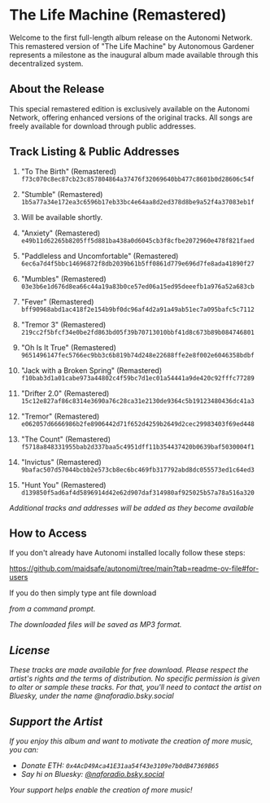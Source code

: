 # The Life Machine (Remastered)

Welcome to the first full-length album release on the Autonomi Network. This remastered version of "The Life Machine" by Autonomous Gardener represents a milestone as the inaugural album made available through this decentralized system.

## About the Release

This special remastered edition is exclusively available on the Autonomi Network, offering enhanced versions of the original tracks. All songs are freely available for download through public addresses.

## Track Listing & Public Addresses

1. "To The Birth" (Remastered)  
   `f73c070c8ec87cb23c857804864a37476f32069640bb477c8601b0d28606c54f`

2. "Stumble" (Remastered)  
   `1b5a77a34e172ea3c6596b17eb33bc4e64aa8d2ed378d8be9a52f4a37083eb1f`

3. Will be available shortly. 

4. "Anxiety" (Remastered)  
   `e49b11d62265b8205ff5d881ba438a0d6045cb3f8cfbe2072960e478f821faed`

5. "Paddleless and Uncomfortable" (Remastered)  
   `6ec6a7d4f5bbc14696872f8db2039b61b5ff0861d779e696d7fe8ada41890f27`

6. "Mumbles" (Remastered)  
   `03e3b6e1d676d8ea66c44a19a83b0ce57ed06a15ed95deeefb1a976a52a683cb`

7. "Fever" (Remastered)  
   `bff90968abd1ac418f2e154b9bf0dc96af4d2a91a49ab51ec7a095bafc5c7112`

8. "Tremor 3" (Remastered)  
   `219cc2f5bfcf34e0be2fd863bd05f39b70713010bbf41d8c673b89b084746801`

9. "Oh Is It True" (Remastered)  
   `9651496147fec5766ec9bb3c6b819b74d248e22688ffe2e8f002e6046358bdbf`

10. "Jack with a Broken Spring" (Remastered)  
    `f10bab3d1a01cabe973a44802c4f59bc7d1ec01a54441a9de420c92fffc77289`

11. "Drifter 2.0" (Remastered)  
    `15c12e827af86c8314e3690a76c28ca31e2130de9364c5b19123480436dc41a3`

12. "Tremor" (Remastered)  
    `e062057d6666986b2fe8906442d71f652d4259b2649d2cec29983403f69ed448`

13. "The Count" (Remastered)  
    `f5718a848331955bab2d337baa5c4951dff11b354437420b0639baf5030004f1`

14. "Invictus" (Remastered)  
    `9bafac507d57044bcbb2e573cb8ec6bc469fb317792abd8dc055573ed1c64ed3`

15. "Hunt You" (Remastered)  
    `d139850f5ad6af4d5896914d42e62d907daf314980af925025b57a78a516a320`

*Additional tracks and addresses will be added as they become available*

## How to Access

If you don't already have Autonomi installed locally follow these steps:

https://github.com/maidsafe/autonomi/tree/main?tab=readme-ov-file#for-users

If you do then simply type ant file download <address> from a command prompt. 

The downloaded files will be saved as MP3 format.

## License

These tracks are made available for free download. Please respect the artist's rights and the terms of distribution. No specific permission is given to alter or sample these tracks. For that, you'll need to contact the artist on Bluesky, under the name @naforadio.bsky.social

## Support the Artist

If you enjoy this album and want to motivate the creation of more music, you can:

- Donate ETH: `0x4AcD49Aca41E31aa54f43e3109e7b0dB47369B65`
- Say hi on Bluesky: [@naforadio.bsky.social](https://bsky.app/profile/naforadio.bsky.social)

Your support helps enable the creation of more music!

